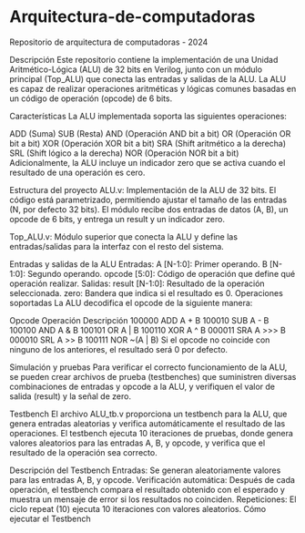 # Arquitectura-de-computadoras
Repositorio de arquitectura de computadoras - 2024 

Descripción
Este repositorio contiene la implementación de una Unidad Aritmético-Lógica (ALU) de 32 bits en Verilog, junto con un módulo principal (Top_ALU) que conecta las entradas y salidas de la ALU. La ALU es capaz de realizar operaciones aritméticas y lógicas comunes basadas en un código de operación (opcode) de 6 bits.

Características
La ALU implementada soporta las siguientes operaciones:

ADD (Suma)
SUB (Resta)
AND (Operación AND bit a bit)
OR (Operación OR bit a bit)
XOR (Operación XOR bit a bit)
SRA (Shift aritmético a la derecha)
SRL (Shift lógico a la derecha)
NOR (Operación NOR bit a bit)
Adicionalmente, la ALU incluye un indicador zero que se activa cuando el resultado de una operación es cero.

Estructura del proyecto
ALU.v: Implementación de la ALU de 32 bits. El código está parametrizado, permitiendo ajustar el tamaño de las entradas (N, por defecto 32 bits). El módulo recibe dos entradas de datos (A, B), un opcode de 6 bits, y entrega un result y un indicador zero.

Top_ALU.v: Módulo superior que conecta la ALU y define las entradas/salidas para la interfaz con el resto del sistema.

Entradas y salidas de la ALU
Entradas:
A [N-1:0]: Primer operando.
B [N-1:0]: Segundo operando.
opcode [5:0]: Código de operación que define qué operación realizar.
Salidas:
result [N-1:0]: Resultado de la operación seleccionada.
zero: Bandera que indica si el resultado es 0.
Operaciones soportadas
La ALU decodifica el opcode de la siguiente manera:

Opcode	Operación	Descripción
100000	ADD	A + B
100010	SUB	A - B
100100	AND	A & B
100101	OR	A | B
100110	XOR	A ^ B
000011	SRA	A >>> B
000010	SRL	A >> B
100111	NOR	~(A | B)
Si el opcode no coincide con ninguno de los anteriores, el resultado será 0 por defecto.

Simulación y pruebas
Para verificar el correcto funcionamiento de la ALU, se pueden crear archivos de prueba (testbenches) que suministren diversas combinaciones de entradas y opcode a la ALU, y verifiquen el valor de salida (result) y la señal de zero.

Testbench
El archivo ALU_tb.v proporciona un testbench para la ALU, que genera entradas aleatorias y verifica automáticamente el resultado de las operaciones. El testbench ejecuta 10 iteraciones de pruebas, donde genera valores aleatorios para las entradas A, B, y opcode, y verifica que el resultado de la operación sea correcto.

Descripción del Testbench
Entradas: Se generan aleatoriamente valores para las entradas A, B, y opcode.
Verificación automática: Después de cada operación, el testbench compara el resultado obtenido con el esperado y muestra un mensaje de error si los resultados no coinciden.
Repeticiones: El ciclo repeat (10) ejecuta 10 iteraciones con valores aleatorios.
Cómo ejecutar el Testbench
